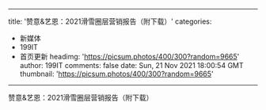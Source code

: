 
---
title: '赞意&艺恩：2021滑雪圈层营销报告（附下载）'
categories: 
 - 新媒体
 - 199IT
 - 首页更新
headimg: 'https://picsum.photos/400/300?random=9665'
author: 199IT
comments: false
date: Sun, 21 Nov 2021 18:00:54 GMT
thumbnail: 'https://picsum.photos/400/300?random=9665'
---

<div>   
赞意&艺恩：2021滑雪圈层营销报告（附下载）  
</div>
            